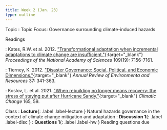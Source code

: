 ```yaml
---
title: Week 2 (Jan. 23)
type: outline
---
```


Topic
: Topic Focus: Governance surrounding climate-induced hazards

Readings

: Kates, R.W. et al. 2012. ["Transformational adaptation when incremental adaptations to climate change are insufficient."](https://doi.org/10.1073/pnas.1115521109){:target="_blank"} _Proceedings of the National Academy of Sciences_ 109(19): 7156-7161.

: Tierney, K. 2012. ["Disaster Governance: Social, Political, and Economic Dimensions."](https://doi.org/10.1146/annurev-environ-020911-095618){:target="_blank"} _Annual Review of Environmenta and Resources_ 37: 341-363.

: Koslov, L. et al. 2021. ["When rebuilding no longer means recovery: the stress of staying put after Hurricane Sandy."](https://doi.org/10.1007/s10584-021-03069-1){:target="_blank"} _Climatic Change_ 165, 59.

Class
: **Lecture**{: .label .label-lecture } Natural hazards governance in the context of climate change mitigation and adaptation
: **Discussion 1**{: .label .label-disc }
: **Questions 1**{: .label .label-hw } Reading questions due
